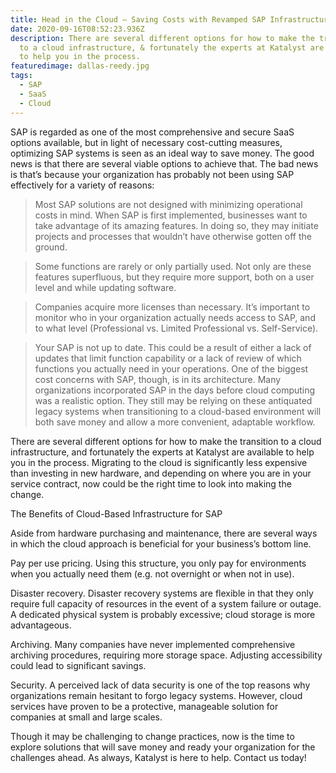 ```yaml
---
title: Head in the Cloud – Saving Costs with Revamped SAP Infrastructure
date: 2020-09-16T08:52:23.936Z
description: There are several different options for how to make the transition
  to a cloud infrastructure, & fortunately the experts at Katalyst are available
  to help you in the process.
featuredimage: dallas-reedy.jpg
tags:
  - SAP
  - SaaS
  - Cloud
---
```

SAP is regarded as one of the most comprehensive and secure SaaS options available, but in light of necessary cost-cutting measures, optimizing SAP systems is seen as an ideal way to save money. The good news is that there are several viable options to achieve that. The bad news is that’s because your organization has probably not been using SAP effectively for a variety of reasons:

> Most SAP solutions are not designed with minimizing operational costs in mind. When SAP is first implemented, businesses want to take advantage of its amazing features. In doing so, they may initiate projects and processes that wouldn’t have otherwise gotten off the ground.

> Some functions are rarely or only partially used. Not only are these features superfluous, but they require more support, both on a user level and while updating software.

>Companies acquire more licenses than necessary. It’s important to monitor who in your organization actually needs access to SAP, and to what level (Professional vs. Limited Professional vs. Self-Service).

> Your SAP is not up to date. This could be a result of either a lack of updates that limit function capability or a lack of review of which functions you actually need in your operations.
One of the biggest cost concerns with SAP, though, is in its architecture. Many organizations incorporated SAP in the days before cloud computing was a realistic option. They still may be relying on these antiquated legacy systems when transitioning to a cloud-based environment will both save money and allow a more convenient, adaptable workflow.

There are several different options for how to make the transition to a cloud infrastructure, and fortunately the experts at Katalyst are available to help you in the process. Migrating to the cloud is significantly less expensive than investing in new hardware, and depending on where you are in your service contract, now could be the right time to look into making the change.

The Benefits of Cloud-Based Infrastructure for SAP

Aside from hardware purchasing and maintenance, there are several ways in which the cloud approach is beneficial for your business’s bottom line.

Pay per use pricing. Using this structure, you only pay for environments when you actually need them (e.g. not overnight or when not in use).

Disaster recovery. Disaster recovery systems are flexible in that they only require full capacity of resources in the event of a system failure or outage. A dedicated physical system is probably excessive; cloud storage is more advantageous.

Archiving. Many companies have never implemented comprehensive archiving procedures, requiring more storage space. Adjusting accessibility could lead to significant savings.

Security. A perceived lack of data security is one of the top reasons why organizations remain hesitant to forgo legacy systems. However, cloud services have proven to be a protective, manageable solution for companies at small and large scales.

Though it may be challenging to change practices, now is the time to explore solutions that will save money and ready your organization for the challenges ahead. As always, Katalyst is here to help. Contact us today!
